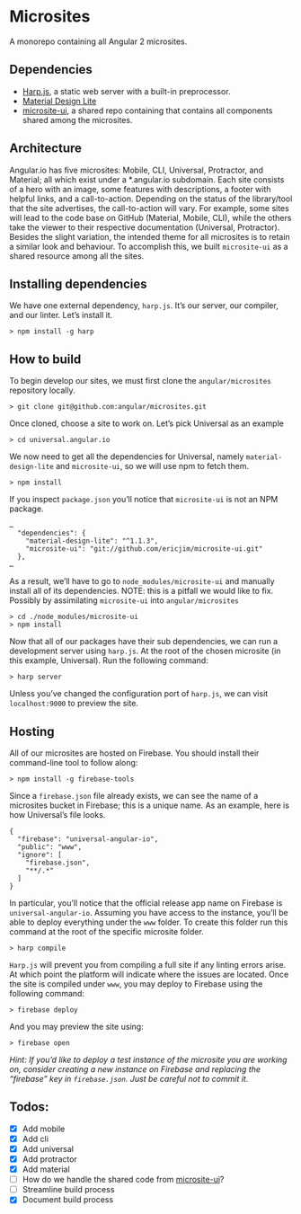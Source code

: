 # Microsites
A monorepo containing all Angular 2 microsites.

## Dependencies
* [Harp.js](http://harpjs.com/), a static web server with a built-in preprocessor.
* [Material Design Lite](https://getmdl.io/)
* [microsite-ui](https://github.com/ericjim/microsite-ui), a shared repo containing that contains all components shared among the microsites.

## Architecture
Angular.io has five microsites: Mobile, CLI, Universal, Protractor, and Material; all which exist under a *.angular.io subdomain. Each site consists of a hero with an image, some features with descriptions, a footer with helpful links, and a call-to-action. Depending on the status of the library/tool that the site advertises, the call-to-action will vary. For example, some sites will lead to the code base on GitHub (Material, Mobile, CLI), while the others take the viewer to their respective documentation (Universal, Protractor). Besides the slight variation, the intended theme for all microsites is to retain a similar look and behaviour. To accomplish this, we built `microsite-ui` as a shared resource among all the sites.

## Installing dependencies
We have one external dependency, `harp.js`. It’s our server, our compiler, and our linter. Let’s install it.
```
> npm install -g harp  
```

## How to build
To begin develop our sites, we must first clone the `angular/microsites` repository locally.
```
> git clone git@github.com:angular/microsites.git  
```

Once cloned, choose a site to work on. Let’s pick Universal as an example
```
> cd universal.angular.io
```

We now need to get all the dependencies for Universal, namely `material-design-lite` and `microsite-ui`, so we will use npm to fetch them.
```
> npm install
```

If you inspect `package.json` you’ll notice that `microsite-ui` is not an NPM package.
```
…
  "dependencies": {
    "material-design-lite": "^1.1.3",
    "microsite-ui": "git://github.com/ericjim/microsite-ui.git"
  },
…
```
As a result, we’ll have to go to `node_modules/microsite-ui` and manually install all of its dependencies. NOTE: this is a pitfall we would like to fix. Possibly by assimilating `microsite-ui` into `angular/microsites`

```
> cd ./node_modules/microsite-ui
> npm install
```

Now that all of our packages have their sub dependencies, we can run a development server using `harp.js`. At the root of the chosen microsite (in this example, Universal). Run the following command:
```
> harp server
```

Unless you’ve changed the configuration port of `harp.js`, we can visit `localhost:9000` to preview the site.

## Hosting
All of our microsites are hosted on Firebase. You should install their command-line tool to follow along:
```
> npm install -g firebase-tools
```

Since a `firebase.json` file already exists, we can see the name of a microsites bucket in Firebase; this is a unique name. As an example, here is how Universal’s file looks.
```  
{
  "firebase": "universal-angular-io",
  "public": "www",
  "ignore": [
    "firebase.json",
    "**/.*"
  ]
}  
```

In particular, you’ll notice that the official release app name on Firebase is `universal-angular-io`. Assuming you have access to the instance, you’ll be able to deploy everything under the `www` folder. To create this folder run this command at the root of the specific microsite folder.
```
> harp compile
```

`Harp.js` will prevent you from compiling a full site if any linting errors arise. At which point the platform will indicate where the issues are located. Once the site is compiled under `www`, you may deploy to Firebase using the following command:
```
> firebase deploy
```

And you may preview the site using:
```
> firebase open
```

*Hint: If you’d like to deploy a test instance of the microsite you are  working on, consider creating a new instance on Firebase and replacing the “firebase” key in `firebase.json`. Just be careful not to commit it.*

## Todos:
* [X] Add mobile
* [X] Add cli
* [X] Add universal
* [X] Add protractor
* [X] Add material
* [ ] How do we handle the shared code from [microsite-ui](https://github.com/ericjim/microsite-ui)? 
* [ ] Streamline build process
* [x] Document build process